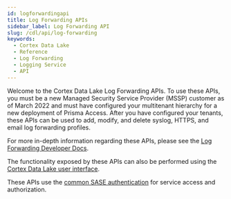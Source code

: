 ```yaml
---
id: logforwardingapi
title: Log Forwarding APIs
sidebar_label: Log Forwarding API
slug: /cdl/api/log-forwarding
keywords:
  - Cortex Data Lake
  - Reference
  - Log Forwarding
  - Logging Service
  - API
---
```


Welcome to the Cortex Data Lake Log Forwarding APIs. To use these APIs, you must be a new Managed Security Service Provider (MSSP) customer as of March 2022 and must have configured your multitenant hierarchy for a new deployment of Prisma Access.
After you have configured your tenants, these APIs can be used to add, modify, and delete syslog, HTTPS, and email log forwarding profiles.

For more in-depth information regarding these APIs, please see the 
[Log Forwarding Developer Docs](/cdl/docs/log-forwarding/).

The functionality exposed by these APIs can also be performed using the [Cortex Data Lake user interface](https://docs.paloaltonetworks.com/cortex/cortex-data-lake/cortex-data-lake-getting-started/get-started-with-log-forwarding-app).

These APIs use the [common SASE authentication](/sase/docs/getstarted) for service access and authorization.

